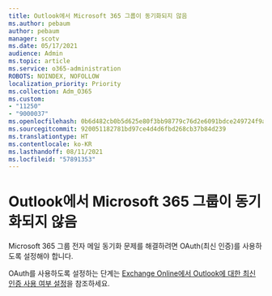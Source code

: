 ```yaml
---
title: Outlook에서 Microsoft 365 그룹이 동기화되지 않음
ms.author: pebaum
author: pebaum
manager: scotv
ms.date: 05/17/2021
audience: Admin
ms.topic: article
ms.service: o365-administration
ROBOTS: NOINDEX, NOFOLLOW
localization_priority: Priority
ms.collection: Adm_O365
ms.custom:
- "11250"
- "9000037"
ms.openlocfilehash: 0b6d482cb0b5d625e80f3bb98779c76d2e6091bdce249724f9a36bf6192672b1
ms.sourcegitcommit: 920051182781bd97ce4d4d6fbd268cb37b84d239
ms.translationtype: HT
ms.contentlocale: ko-KR
ms.lasthandoff: 08/11/2021
ms.locfileid: "57891353"
---
```

# <a name="microsoft-365-groups-not-synching-in-outlook"></a>Outlook에서 Microsoft 365 그룹이 동기화되지 않음

Microsoft 365 그룹 전자 메일 동기화 문제를 해결하려면 OAuth(최신 인증)를 사용하도록 설정해야 합니다. 

OAuth를 사용하도록 설정하는 단계는 [Exchange Online에서 Outlook에 대한 최신 인증 사용 여부 설정](https://docs.microsoft.com/exchange/clients-and-mobile-in-exchange-online/enable-or-disable-modern-authentication-in-exchange-online)을 참조하세요.